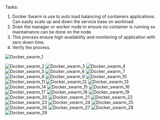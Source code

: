 Tasks:
1. Docker Swarm is use to auto load balancing of containers applications. Can easily scale up and down the service base on workload.
2. Drain the manager or worker node to ensure no container is running so maintainance can be done on the node.
3. This process ensure high availability and monitoring of application with zero down time.
4. Verify the process.

![Docker_swarm_1](https://github.com/Denogithub/Portainer_Project/assets/118014979/457c3ddd-dc72-4349-8800-542a7891beaf)

![Docker_swarm_2](https://github.com/Denogithub/Portainer_Project/assets/118014979/c20c9f32-4cff-4480-bcb4-b7a06a6f931b)
![Docker_swarm_3](https://github.com/Denogithub/Portainer_Project/assets/118014979/46bd226e-3055-469c-80bf-d5b20ed7b04f)
![Docker_swarm_4](https://github.com/Denogithub/Portainer_Project/assets/118014979/1a80813c-0130-40ff-981e-fa7dc01d4e47)
![Docker_swarm_5](https://github.com/Denogithub/Portainer_Project/assets/118014979/cbd217d8-fc2a-4778-8ba1-1c044ae332e4)
![Docker_swarm_6](https://github.com/Denogithub/Portainer_Project/assets/118014979/afb65c0d-db0c-4ba1-a789-dda589831d2e)
![Docker_swarm_7](https://github.com/Denogithub/Portainer_Project/assets/118014979/9856086f-b4d0-48fe-bad4-ed9cd797d859)
![Docker_swarm_8](https://github.com/Denogithub/Portainer_Project/assets/118014979/1d26d9b3-b02d-4574-b4cb-c5cab4325a64)
![Docker_swarm_9](https://github.com/Denogithub/Portainer_Project/assets/118014979/a2fe6122-2d87-4418-8c49-08b1aced8035)
![Docker_swarm_10](https://github.com/Denogithub/Portainer_Project/assets/118014979/0d8a9684-f5df-48b4-ba72-5de08cb88273)
![Docker_swarm_11](https://github.com/Denogithub/Portainer_Project/assets/118014979/24c22518-29a8-4067-b103-8c52821b9ec3)
![Docker_swarm_12](https://github.com/Denogithub/Portainer_Project/assets/118014979/472ba711-7185-4d51-991e-61aaf816a8b7)
![Docker_swarm_13](https://github.com/Denogithub/Portainer_Project/assets/118014979/f50cff4d-f4f2-4877-b007-9b69651131eb)
![Docker_swarm_14](https://github.com/Denogithub/Portainer_Project/assets/118014979/1348f4de-cf03-4594-b8c8-c49327ea2c31)
![Docker_swarm_15](https://github.com/Denogithub/Portainer_Project/assets/118014979/de12ef63-fb67-4e13-9ae5-056c1377403c)
![Docker_swarm_16](https://github.com/Denogithub/Portainer_Project/assets/118014979/073a1ec4-ef02-497c-afe0-964aa34cb4b6)
![Docker_swarm_17](https://github.com/Denogithub/Portainer_Project/assets/118014979/6c0061b2-c41e-497d-9258-79644c6e21db)
![Docker_swarm_18](https://github.com/Denogithub/Portainer_Project/assets/118014979/50a25ae1-de13-466d-841c-0746a42e949f)
![Docker_swarm_19](https://github.com/Denogithub/Portainer_Project/assets/118014979/138bae99-1e97-4c94-9df4-2b37a0de407d)
![Docker_swarm_20](https://github.com/Denogithub/Portainer_Project/assets/118014979/529fe633-768c-4863-ba05-3d3a36a7b6c6)
![Docker_swarm_21](https://github.com/Denogithub/Portainer_Project/assets/118014979/219a5491-c449-4434-bbca-e4e5c20b1c29)
![Docker_swarm_22](https://github.com/Denogithub/Portainer_Project/assets/118014979/3ab46b1e-b554-4aa4-9041-b2febed2042d)
![Docker_swarm_23](https://github.com/Denogithub/Portainer_Project/assets/118014979/5c9348e7-f4d7-4afa-974d-c37a5010508e)
![Docker_swarm_24](https://github.com/Denogithub/Portainer_Project/assets/118014979/f8ddfefa-fa9a-41f2-aaee-4a5783be1514)
![Docker_swarm_25](https://github.com/Denogithub/Portainer_Project/assets/118014979/21a85ecc-da84-4325-bfdb-5773a6ad41a3)
![Docker_swarm_26](https://github.com/Denogithub/Portainer_Project/assets/118014979/31145572-ca5b-40ea-98c7-fa39bcf2299d)
![Docker_swarm_27](https://github.com/Denogithub/Portainer_Project/assets/118014979/8a476200-5062-479e-bc19-76247371dffa)
![Docker_swarm_28](https://github.com/Denogithub/Portainer_Project/assets/118014979/ec03ad26-b97e-4ead-98e0-39365b7e1274)
![Docker_swarm_29](https://github.com/Denogithub/Portainer_Project/assets/118014979/8bc1fa5d-7b9c-479a-a479-b9bf1069a060)
